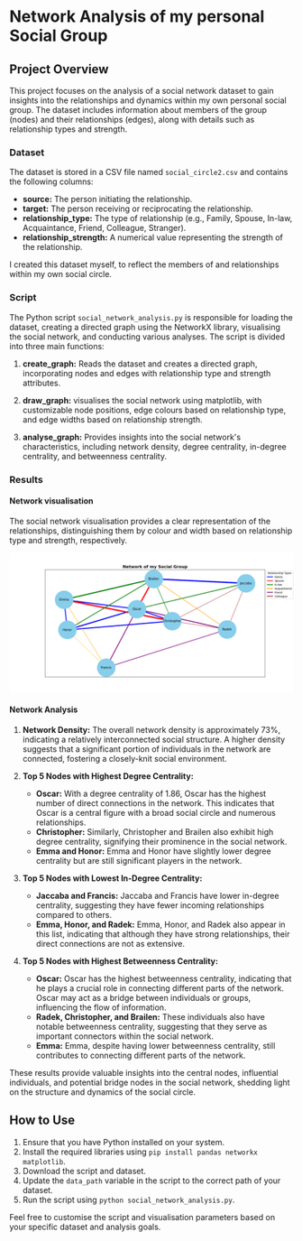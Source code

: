 # Network Analysis of my personal Social Group

## Project Overview

This project focuses on the analysis of a social network dataset to gain insights into the relationships and dynamics within my own personal social group. The dataset includes information about members of the group (nodes) and their relationships (edges), along with details such as relationship types and strength.

### Dataset

The dataset is stored in a CSV file named `social_circle2.csv` and contains the following columns:

- **source:** The person initiating the relationship.
- **target:** The person receiving or reciprocating the relationship.
- **relationship_type:** The type of relationship (e.g., Family, Spouse, In-law, Acquaintance, Friend, Colleague, Stranger).
- **relationship_strength:** A numerical value representing the strength of the relationship.

I created this dataset myself, to reflect the members of and relationships within my own social circle.

### Script

The Python script `social_network_analysis.py` is responsible for loading the dataset, creating a directed graph using the NetworkX library, visualising the social network, and conducting various analyses. The script is divided into three main functions:

1. **create_graph:** Reads the dataset and creates a directed graph, incorporating nodes and edges with relationship type and strength attributes.

2. **draw_graph:** visualises the social network using matplotlib, with customizable node positions, edge colours based on relationship type, and edge widths based on relationship strength.

3. **analyse_graph:** Provides insights into the social network's characteristics, including network density, degree centrality, in-degree centrality, and betweenness centrality.

### Results

#### Network visualisation

The social network visualisation provides a clear representation of the relationships, distinguishing them by colour and width based on relationship type and strength, respectively.

![Social Network visualisation](/plot/social_network.png)

#### Network Analysis

1. **Network Density:** The overall network density is approximately 73%, indicating a relatively interconnected social structure. A higher density suggests that a significant portion of individuals in the network are connected, fostering a closely-knit social environment.

2. **Top 5 Nodes with Highest Degree Centrality:**
   - **Oscar:** With a degree centrality of 1.86, Oscar has the highest number of direct connections in the network. This indicates that Oscar is a central figure with a broad social circle and numerous relationships.
   - **Christopher:** Similarly, Christopher and Brailen also exhibit high degree centrality, signifying their prominence in the social network.
   - **Emma and Honor:** Emma and Honor have slightly lower degree centrality but are still significant players in the network.

3. **Top 5 Nodes with Lowest In-Degree Centrality:**
   - **Jaccaba and Francis:** Jaccaba and Francis have lower in-degree centrality, suggesting they have fewer incoming relationships compared to others.
   - **Emma, Honor, and Radek:** Emma, Honor, and Radek also appear in this list, indicating that although they have strong relationships, their direct connections are not as extensive.

4. **Top 5 Nodes with Highest Betweenness Centrality:**
   - **Oscar:** Oscar has the highest betweenness centrality, indicating that he plays a crucial role in connecting different parts of the network. Oscar may act as a bridge between individuals or groups, influencing the flow of information.
   - **Radek, Christopher, and Brailen:** These individuals also have notable betweenness centrality, suggesting that they serve as important connectors within the social network.
   - **Emma:** Emma, despite having lower betweenness centrality, still contributes to connecting different parts of the network.

These results provide valuable insights into the central nodes, influential individuals, and potential bridge nodes in the social network, shedding light on the structure and dynamics of the social circle.

## How to Use

1. Ensure that you have Python installed on your system.
2. Install the required libraries using `pip install pandas networkx matplotlib`.
3. Download the script and dataset.
4. Update the `data_path` variable in the script to the correct path of your dataset.
5. Run the script using `python social_network_analysis.py`.

Feel free to customise the script and visualisation parameters based on your specific dataset and analysis goals.
